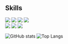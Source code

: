 ## Skills
<div>
  <img src="https://img.shields.io/badge/Typescript-3178C6?style=flat-square&logo=Typescript&logoColor=white"/>
  <img src="https://img.shields.io/badge/React-61DAFB?style=flat-square&logo=React&logoColor=black"/>
  <img src="https://img.shields.io/badge/Next.js-000000?style=flat-square&logo=Next.js&logoColor=white"/>
  <img src="https://img.shields.io/badge/Vue.js-4FC08D?style=flat-square&logo=Vue.js&logoColor=white"/>
</div>
<div>
  <img src="https://img.shields.io/badge/Docker-2496ED?style=flat-square&logo=Docker&logoColor=white"/>
  <img src="https://img.shields.io/badge/AWS-ff9900?style=flat&logo=amazonwebservices&logoColor=white"/>
  <img src="https://img.shields.io/badge/Github%20Actions-21262d?style=flat&logo=githubactions&logoColor=white" />
</div>



![GitHub stats](https://github-readme-stats-kkiriky.vercel.app/api?username=kkiriky&hide=stars&show_icons=true&theme=dark)
![Top Langs](https://github-readme-stats.vercel.app/api/top-langs/?username=kkiriky&theme=dark)
